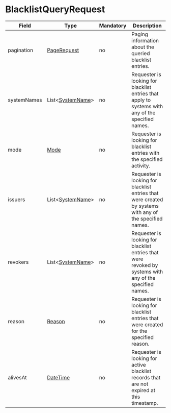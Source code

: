 # BlacklistQueryRequest

Field | Type | Mandatory | Description
--- | --- | --- | ---
pagination | [PageRequest](../data-models/page-request.md) | no | Paging information about the queried blacklist entries.
systemNames | List<[SystemName](../primitives.md#systemname)> | no | Requester is looking for blacklist entries that apply to systems with any of the specified names.
mode | [Mode](../primitives.md#mode) | no | Requester is looking for blacklist entries with the specified activity.
issuers | List<[SystemName](../primitives.md#systemname)> | no | Requester is looking for blacklist entries that were created by systems with any of the specified names.
revokers | List<[SystemName](../primitives.md#systemname)> | no | Requester is looking for blacklist entries that were revoked by systems with any of the specified names.
reason | [Reason](../primitives.md#reason) | no | Requester is looking for blacklist entries that were created for the specified reason.
alivesAt | [DateTime](../primitives.md#datetime) | no | Requester is looking for active blacklist records that are not expired at this timestamp.